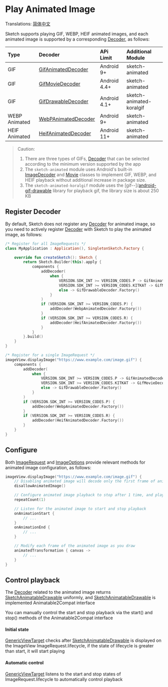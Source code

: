 # Play Animated Image

Translations: [简体中文](animated_image_zh.md)

Sketch supports playing GIF, WEBP, HEIF animated images, and each animated image is supported by a
corresponding [Decoder], as follows:

| Type          | Decoder               | APi Limit    | Additional Module        |
|:--------------|:----------------------|:-------------|:-------------------------|
| GIF           | [GifAnimatedDecoder]  | Android 9+   | sketch-animated          |
| GIF           | [GifMovieDecoder]     | Android 4.4+ | sketch-animated          |
| GIF           | [GifDrawableDecoder]  | Android 4.1+ | sketch-animated-koralgif |
| WEBP Animated | [WebPAnimatedDecoder] | Android 9+   | sketch-animated          |
| HEIF Animated | [HeifAnimatedDecoder] | Android 11+  | sketch-animated          |

> Caution:
> 1. There are three types of GIFs, [Decoder] that can be selected according to the minimum
     version supported by the app
> 2. The `sketch-animated` module uses Android's built-in [ImageDecoder] and [Movie] classes to
     implement
     GIF, WEBP, and HEIF playback without additional increase in package size.
> 3. The `sketch-animated-koralgif` module uses the [gif--]/[android-gif-drawable] library for
     playback
     gif, the library size is about 250 KB

## Register Decoder

By default, Sketch does not register any [Decoder] for animated image, so you need to
actively register [Decoder] with Sketch to play the animated image, as follows:

```kotlin
/* Register for all ImageRequests */
class MyApplication : Application(), SingletonSketch.Factory {

    override fun createSketch(): Sketch {
        return Sketch.Builder(this).apply {
            components {
                addDecoder(
                    when {
                        VERSION.SDK_INT >= VERSION_CODES.P -> GifAnimatedDecoder.Factory()
                        VERSION.SDK_INT >= VERSION_CODES.KITKAT -> GifMovieDecoder.Factory()
                        else -> GifDrawableDecoder.Factory()
                    }
                )
                if (VERSION.SDK_INT >= VERSION_CODES.P) {
                    addDecoder(WebpAnimatedDecoder.Factory())
                }
                if (VERSION.SDK_INT >= VERSION_CODES.R) {
                    addDecoder(HeifAnimatedDecoder.Factory())
                }
            }
        }.build()
    }
}

/* Register for a single ImageRequest */
imageView.displayImage("https://www.example.com/image.gif") {
    components {
        addDecoder(
            when {
                VERSION.SDK_INT >= VERSION_CODES.P -> GifAnimatedDecoder.Factory()
                VERSION.SDK_INT >= VERSION_CODES.KITKAT -> GifMovieDecoder.Factory()
                else -> GifDrawableDecoder.Factory()
            }
        )
        if (VERSION.SDK_INT >= VERSION_CODES.P) {
            addDecoder(WebpAnimatedDecoder.Factory())
        }
        if (VERSION.SDK_INT >= VERSION_CODES.R) {
            addDecoder(HeifAnimatedDecoder.Factory())
        }
    }
}
```

## Configure

Both [ImageRequest] and [ImageOptions] provide relevant methods for animated image configuration, as
follows:

```kotlin
imageView.displayImage("https://www.example.com/image.gif") {
    // Disabling animated image will decode only the first frame of animated image
    disallowAnimatedImage()

    // Configure animated image playback to stop after 1 time, and play it in an infinite loop by default
    repeatCount(1)

    // Listen for the animated image to start and stop playback
    onAnimationStart {
        // ...
    }
    onAnimationEnd {
        // ...
    }

    // Modify each frame of the animated image as you draw 
    animatedTransformation { canvas ->
        // ...
    }
}
```

## Control playback

The [Decoder] related to the animated image returns [SketchAnimatableDrawable] uniformly,
and [SketchAnimatableDrawable] is implemented
Animatable2Compat interface

You can manually control the start and stop playback via the start() and stop() methods of the
Animatable2Compat interface

#### Initial state

[GenericViewTarget] checks after [SketchAnimatableDrawable] is displayed on the ImageView
ImageRequest.lifecycle, if the state of lifecycle is greater than start, it will start playing

#### Automatic control

[GenericViewTarget] listens to the start and stop states of ImageRequest.lifecycle to
automatically control playback


[koral--]: https://github.com/koral--

[android-gif-drawable]: https://github.com/koral--/android-gif-drawable

[GifDrawable]: https://github.com/koral--/android-gif-drawable/blob/dev/android-gif-drawable/src/main/kotlin/pl/droidsonroids/gif/GifDrawable.java

[Decoder]: ../../sketch-core/src/commonMain/kotlin/com/github/panpf/sketch/decode/Decoder.kt

[GifAnimatedDecoder]: ../../sketch-animated/src/main/kotlin/com/github/panpf/sketch/decode/GifAnimatedDecoder.kt

[HeifAnimatedDecoder]: ../../sketch-animated/src/main/kotlin/com/github/panpf/sketch/decode/HeifAnimatedDecoder.kt

[WebpAnimatedDecoder]: ../../sketch-animated/src/main/kotlin/com/github/panpf/sketch/decode/WebpAnimatedDecoder.kt

[GifDrawableDecoder]: ../../sketch-animated-koralgif/src/main/kotlin/com/github/panpf/sketch/decode/GifDrawableDecoder.kt

[GifMovieDecoder]: ../../sketch-animated/src/main/kotlin/com/github/panpf/sketch/decode/GifMovieDecoder.kt

[ImageRequest]: ../../sketch-core/src/commonMain/kotlin/com/github/panpf/sketch/request/ImageRequest.kt

[SketchFactory]: ../../sketch/src/main/kotlin/com/github/panpf/sketch/SketchFactory.kt

[SketchAnimatableDrawable]: ../../sketch-core/src/commonMain/kotlin/com/github/panpf/sketch/drawable/SketchAnimatableDrawable.kt

[Movie]: https://cs.android.com/android/platform/superproject/+/master:frameworks/base/graphics/java/android/graphics/Movie.java

[ImageDecoder]: https://cs.android.com/android/platform/superproject/+/master:frameworks/base/graphics/java/android/graphics/ImageDecoder.java

[ImageRequest]: ../../sketch-core/src/commonMain/kotlin/com/github/panpf/sketch/request/ImageRequest.kt

[ImageOptions]: ../../sketch-core/src/commonMain/kotlin/com/github/panpf/sketch/request/ImageOptions.kt

[GenericViewTarget]: ../../sketch-core/src/commonMain/kotlin/com/github/panpf/sketch/target/GenericViewTarget.kt